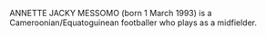 ANNETTE JACKY MESSOMO (born 1 March 1993) is a Cameroonian/Equatoguinean footballer who plays as a midfielder.
